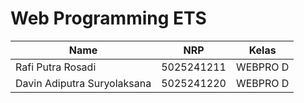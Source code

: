 # Web Programming ETS

| Name           | NRP        | Kelas     |
| ---            | ---        | ----------|
| Rafi Putra Rosadi | 5025241211 | WEBPRO D |
| Davin Adiputra Suryolaksana | 5025241220 | WEBPRO D |
